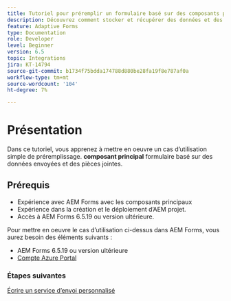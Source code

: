 ```yaml
---
title: Tutoriel pour préremplir un formulaire basé sur des composants principaux avec des données et des pièces jointes
description: Découvrez comment stocker et récupérer des données et des pièces jointes de formulaire adaptatif à partir du compte de stockage Azure.
feature: Adaptive Forms
type: Documentation
role: Developer
level: Beginner
version: 6.5
topic: Integrations
jira: KT-14794
source-git-commit: b1734f75bdda174788d880be28fa19f8e787af0a
workflow-type: tm+mt
source-wordcount: '104'
ht-degree: 7%

---
```


# Présentation

Dans ce tutoriel, vous apprenez à mettre en oeuvre un cas d’utilisation simple de préremplissage. **composant principal** formulaire basé sur des données envoyées et des pièces jointes.

## Prérequis

* Expérience avec AEM Forms avec les composants principaux
* Expérience dans la création et le déploiement d’AEM projet.
* Accès à AEM Forms 6.5.19 ou version ultérieure.

Pour mettre en oeuvre le cas d’utilisation ci-dessus dans AEM Forms, vous aurez besoin des éléments suivants :

* AEM Forms 6.5.19 ou version ultérieure
* [Compte Azure Portal](https://portal.azure.com/)


### Étapes suivantes

[Écrire un service d’envoi personnalisé](./create-custom-submit.md)
